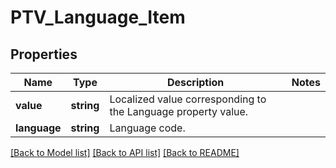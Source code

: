 # PTV_Language_Item

## Properties
Name | Type | Description | Notes
------------ | ------------- | ------------- | -------------
**value** | **string** | Localized value corresponding to the Language property value. | 
**language** | **string** | Language code. | 

[[Back to Model list]](../README.md#documentation-for-models) [[Back to API list]](../README.md#documentation-for-api-endpoints) [[Back to README]](../README.md)


